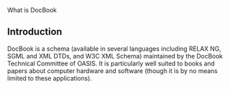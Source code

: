 What is DocBook

## Introduction ##

DocBook is a schema (available in several languages including RELAX NG, SGML and XML DTDs, and W3C XML Schema) maintained by the DocBook Technical Committee of OASIS. It is particularly well suited to books and papers about computer hardware and software (though it is by no means limited to these applications).
